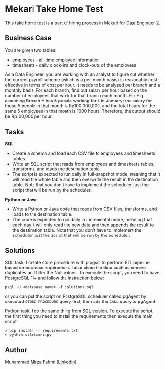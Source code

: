 # Mekari Take Home Test

This take home test is a part of hiring process in Mekari for Data Engineer 2. 

## Business Case

You are given two tables:
* employees - all-time employee information 
* timesheets - daily clock-ins and clock-outs of the employees

As a Data Engineer, you are working with an analyst to figure out whether the current payroll scheme (which is a per-month basis) is reasonably cost-effective in terms of cost per hour. It needs to be analyzed per branch and a monthly basis.
For each branch, find out salary per hour based on the number of employees that work for that branch each month. For E.g. assuming Branch A has 5 people working for it in January; the salary for those 5 people in that month is Rp100,000,000, and the total hours for the same 5 employees in that month is 1000 hours. Therefore, the output should be Rp100,000 per hour.

## Tasks

**SQL**
* Create a schema and load each CSV file to employees and timesheets tables.
* Write an SQL script that reads from employees and timesheets tables, transforms, and loads the destination table.
* The script is expected to run daily in full-snapshot mode, meaning that it will read the whole table and then overwrite the result in the destination table. Note that you don’t have to implement the scheduler, just the script that will be run by the scheduler.

**Python or Java**
* Write a Python or Java code that reads from CSV files, transforms, and loads to the
destination table.
* The code is expected to run daily in incremental mode, meaning that each day it will only
read the new data and then appends the result to the destination table. Note that you
don’t have to implement the scheduler, just the script that will be run by the scheduler.

## Solutions
SQL task, I create store procedure with plpgsql to perform ETL pipeline based on business requirement. I also clean the data such as remove duplicates and filter the Null values. To execute the script, you need to have PostgreSQL 11+ and follow the instruction below:

```
psql -U <database_name> -f solutions.sql
```

or you can put the script on PostgreSQL scheduler called pgAgent by executed `STORE PROCEDURE` query first, then add the `CALL` query to pgAgent.

Python task, I do the same thing from SQL version. To execute the script, the first thing you need to install the requirements then execute the main script

```
> pip install -r requirements.txt
> python solutions.py
```

## Author
Muhammad Mirza Fahmi ([Linkedin](https://www.linkedin.com/in/mmirzafahmi))

